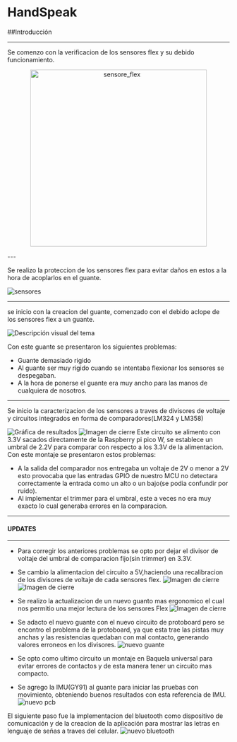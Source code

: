 # HandSpeak
##Introducción

---

Se comenzo con la verificacion de los sensores flex y su debido funcionamiento.

<p align="center">
  <img src="Fotos_proyecto/medición_sensores.jpg" alt="sensore_flex" width="400"/>
</p>
---

Se realizo la proteccion de los sensores flex para evitar daños en estos a la hora de acoplarlos en el guante.


![sensores](Fotos_proyecto/protector_sensores.jpg)

---

se inicio con la creacion del guante, comenzado con el debido aclope de los sensores flex a un guante.

![Descripción visual del tema](Fotos_proyecto/creación_guante.jpg)

Con este guante se presentaron los siguientes problemas:
- Guante demasiado rigido
- Al guante ser muy rigido cuando se intentaba flexionar los sensores se despegaban.
- A la hora de ponerse el guante era muy ancho para las manos de cualquiera de nosotros.
---

Se inicio la caracterizacion de los sensores a traves de divisores de voltaje y circuitos integrados en forma de comparadores(LM324 y LM358)

![Gráfica de resultados](Fotos_proyecto/primer_montaje.jpg)
![Imagen de cierre](Fotos_proyecto/cal_3.3.jpg)
Este circuito se alimento con 3.3V sacados directamente de la Raspberry pi pico W, se establece un umbral de 2.2V para comparar con respecto a los 3.3V de la alimentacion.
Con este montaje se presentaron estos problemas:

- A la salida del comparador nos entregaba un voltaje de 2V o menor a 2V esto provocaba que las entradas GPIO de nuestro MCU no detectara correctamente la entrada como un alto o un bajo(se podia confundir por ruido).
- Al implementar el trimmer para el umbral, este a veces no era muy exacto lo cual generaba errores en la comparacion.

---
#### UPDATES
---

- Para corregir los anteriores problemas se opto por dejar el divisor de voltaje del umbral de comparacion fijo(sin trimmer) en 3.3V.
- Se cambio la alimentacion del circuito a 5V,haciendo una recalibracion de los divisores de voltaje de cada sensores flex.
![Imagen de cierre](Fotos_proyecto/proto_5V.jpg)
![Imagen de cierre](Fotos_proyecto/cal_5V.jpg)

- Se realizo la actualizacion de un nuevo guanto mas ergonomico el cual nos permitio una mejor lectura de los sensores Flex
![Imagen de cierre](Fotos_proyecto/Guante_2.jpg)

- Se adacto el nuevo guante con el nuevo circuito de protoboard pero se encontro el problema de la protoboard, ya que esta trae las pistas muy anchas y las resistencias quedaban con mal contacto, generando valores erroneos en los divisores.
![nuevo guante](Fotos_proyecto/Montaje_Circuito_Guante_Sin_IMU.jpg)
- Se opto como ultimo circuito un montaje en Baquela universal para evitar errores de contactos y de esta manera tener un circuito mas compacto.
- Se agrego la IMU(GY91) al guante para iniciar las pruebas con movimiento, obteniendo buenos resultados con esta referencia de IMU.
![nuevo pcb](Fotos_proyecto/PCB.jpg)

El siguiente paso fue la implementacion del bluetooth como dispositivo de comunicación y de la creacion de la aplicación para mostrar las letras en lenguaje de señas a traves del celular.
![nuevo bluetooth](Fotos_proyecto/Circuito_completo.jpg)

